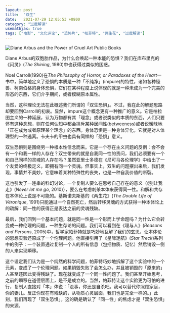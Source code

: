 ```yaml
---
layout: post
title:  "双生"
date:   2021-07-29 12:05:53 +0800
category: "过度解读"
usemathjax: true
tags: ["电影", "文化评论", "恐怖片", "帕菲特", "两生花", "过度解读"]
---
```


![Diane Arbus and the Power of Cruel Art Public Books](https://www.publicbooks.org/wp-content/uploads/2016/08/59b2ad17-6441-4b9c-a849-27342fb98aa3.jpg)

Diane Arbus的双胞胎作品，为什么会唤起一种本能的恐惧？我们在库布里克的《闪灵》(*The Shining*, 1980)中也获得过类似的困惑。

Noel Carroll(1990)在*The Philosophy of Horror, or Paradoxes of the Heart*一书中，简单地定义了恐惧的本质是一种「不纯净」(impure)的特性，诸如各种怪兽、柯南伯格的身体恐惧，它们在某种程度上说体现的就是一种未成为一个完美的形态的东西，它们介乎期间，或者模糊原本属性。

当然，这种理论无法在此概述我们所谓的「双生恐惧」。不过，我在此的解题思路却要回到Carroll的初衷。显然，impure这个概念更有一种推广的意义。它是柏拉图主义的一种延展，认为万物都有其「理念」或者说类似的本质的东西，人们只要怀有这种念想，则在任何认知中都会排斥某种居间性(betweeness)或者说暧昧地「正在成为或者原理某个理念」的东西。身体恐惧是一种身体异化，它就是对人体理型的一种逃离。卡夫卡的甲虫也具有同样的「恐惧」意义。

双生恐惧则是围绕另一种根本性信念而来。它是一个存在主义问题的反例：会不会有一个和我一样的人存在？双生带来的就是自我同一性的责问，我们必须要有一个和自己同样的灵魂的人存在吗？虽然亚里士多德在《尼可马各伦理学》中给出了一个友爱的终极定义，即拥有同一个灵魂。但事实上，双生的问题摆出来后，我们发现，事情并不美妙，它意味着某种特殊性的丧失，也是一种自我价值的断裂。

这也引发了一连串的科幻讨论，一个复制人要么在思考自己存在的意义（《别让我走》(*Never let me go*, 2010)），要么在考虑刺杀本体来获得同一性。和解和共存在本体论上说是不可能的。基斯诺夫斯基的《两生花》(*The Double Life of Véronique*, 1991)只能通过一个自然死亡，然后转移灵魂的方式获得一种本体论上的疏解：同一性的获得正是表达之前的灵魂残缺。

最后，我们回到一个基本问题，就是同一性是一个形而上学命题吗？为什么它会转变成一种伦理的问题，一种生存论的问题。我们可以看到在《理与人》(*Reasons and Persons*, 2005)中，哲学家帕菲特就是巧妙地瓦解了我们的玄思，让本体论的思想实验还原成了一个伦理问题。他直接引用了《星际迷航》(*Star Treck*)系列中的例子：一个装置通过复制一个人的所有信息（包括物质、记忆）然后销毁一侧的人来实现瞬移。

这个设定我们认为是一个纯然的科学问题，帕菲特巧妙地拆解了这个实验中的一个元素，变成了一个伦理问题。如果销毁失败了会怎么办，并且被销毁的「原来的」人甚至还因此变得残缺了。现在就变成了一个同一性问题了。我们甚至开始思考，之前的瞬移在道德层面上，是不是成立的。当然，帕菲特让这个实验更为可怕的进行，复制人直接对「本」体说：「没事，你还是自杀吧。我可以替代你照顾家庭，你的妻儿。反正你现在有残缺的，从物质心灵层面，我们也是完全一样的。」此刻，我们再现了「双生恐惧」。这的确是确认了「同一性」的焦虑才是「双生恐惧」的来源。
